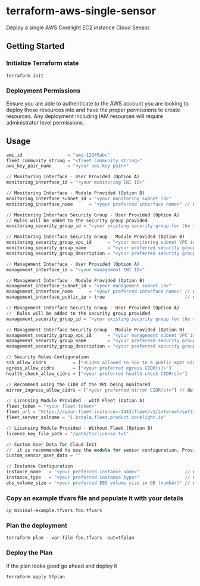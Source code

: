 # terraform-aws-single-sensor
Deploy a single AWS Corelight EC2 instance Cloud Sensor. 

## Getting Started

### Initialize Terraform state
```shell 
terraform init
```

### Deployment Permissions
Ensure you are able to authenticate to the AWS account you are looking to deploy
these resources into and have the proper permissions to create resources. Any deployment 
including IAM resources will require administrator level permissions.

## Usage
```terraform
ami_id                 = "ami-12345abc"
fleet_community_string = "<fleet community string>"
aws_key_pair_name      = "<your aws key pair>"

// Monitoring Interface - User Provided (Option A) 
monitoring_interface_id = "<your monitoring ENI ID>"

// Monitoring Interface - Module Provided (Option B)
monitoring_interface_subnet_id = "<your monitoring subnet id>"
monitoring_interface_name      = "<your preferred interface name>" // default: corelight-mon-nic

// Monitoring Interface Security Group - User Provided (Option A)
// Rules will be added to the security group provided
monitoring_security_group_id = "<your existing security group for the monitoring NIC>"

// Monitoring Interface Security Group - Module Provided (Option B)
monitoring_security_group_vpc_id      = "<your monitoring subnet VPC id>"
monitoring_security_group_name        = "<your preferred security group name>"        // default: corelight-sensor-mon-sg
monitoring_security_group_description = "<your preferred security group description>" // default: Corelight Sensor Monitoring SG

// Management Interface - User Provided (Option A)
management_interface_id = "<your management ENI ID>"

// Management Interface - Module Provided (Option B)
management_interface_subnet_id = "<your management subnet id>"
management_interface_name      = "<your preferred interface name>" // default: corelight-mgmt-nic
management_interface_public_ip = true                              // default: false

// Management Interface Security Group - User Provided (Option A)
//  Rules will be added to the security group provided
management_security_group_id = "<your existing security group for the management NIC>"

// Management Interface Security Group - Module Provided (Option B)
management_security_group_vpc_id      = "<your management subnet VPC id>"
management_security_group_name        = "<your preferred security group name>"        // default: corelight-sensor-mgmt-sg
management_security_group_description = "<your preferred security group description>" // default: Corelight Sensor Management SG

// Security Rules Configuration
ssh_allow_cidrs          = ["<CIDRs allowed to SSH to a public mgmt nic>"] // default: []
egress_allow_cidrs       = ["<your preferred egress CIDR(s)>"]              // default: ["0.0.0.0/0"]
health_check_allow_cidrs = ["<your preferred health check CIDR(s)>"]        // default: ["0.0.0.0/0"]

// Recommend using the CIDR of the VPC being monitored
mirror_ingress_allow_cidrs = ["<your preferred mirror CIDR(s)>"] // default: ["0.0.0.0/0"]

// Licensing Module Provided - with Fleet (Option A)
fleet_token = "<your fleet token>"
fleet_url = "https://<your-fleet-instance>:1443/fleet/v1/internal/softsensor/websocket"
fleet_server_sslname = "1.broala.fleet.product.corelight.io"

// Licensing Module Provided - Without Fleet (Option B)
license_key_file_path = "/path/to/license.txt"

// Custom User Data for Cloud-Init
//  it is recommended to use the module for sensor configuration. Providing your own custom user data may lead to unforeseen consequences.
custom_sensor_user_data = ""

// Instance Configuration
instance_name   = "<your preferred instance name>"                 // default: corelight-sensor
instance_type   = "<your preferred instance type>"                 // default: c5.2xlarge
ebs_volume_size = "<your preferred EBS volume size in GB (number)" // default: 500
```

### Copy an example tfvars file and populate it with your details
```shell
cp minimal-example.tfvars foo.tfvars 
```

### Plan the deployment
```shell
terraform plan --var-file foo.tfvars -out=tfplan
```

### Deploy the Plan
If the plan looks good go ahead and deploy it
```shell
terraform apply tfplan
```

